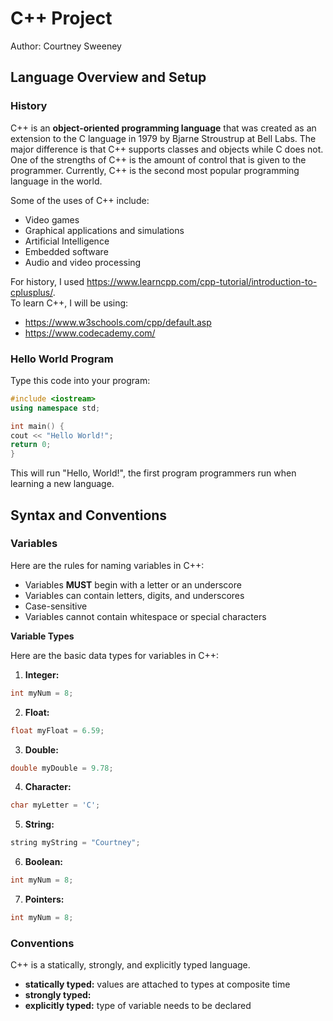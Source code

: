 # C++ Project

Author: Courtney Sweeney

## Language Overview and Setup

### History
C++ is an **object-oriented programming language** that was created as an extension to the C language in 1979 by Bjarne Stroustrup at Bell Labs. The major difference is that C++ supports classes and objects while C does not. One of the strengths of C++ is the amount of control that is given to the programmer. Currently, C++ is the second most popular programming language in the world. 


Some of the uses of C++ include:  
- Video games
- Graphical applications and simulations
- Artificial Intelligence 
- Embedded software 
- Audio and video processing


For history, I used https://www.learncpp.com/cpp-tutorial/introduction-to-cplusplus/.  
To learn C++, I will be using:
  - https://www.w3schools.com/cpp/default.asp 
  - https://www.codecademy.com/


### Hello World Program
Type this code into your program:

```cpp
#include <iostream>  
using namespace std;  

int main() { 
cout << "Hello World!"; 
return 0; 
}
```
This will run "Hello, World!", the first program programmers run when learning a new language.  

## Syntax and Conventions 

### Variables

Here are the rules for naming variables in C++:
- Variables **MUST** begin with a letter or an underscore 
- Variables can contain letters, digits, and underscores
- Case-sensitive 
- Variables cannot contain whitespace or special characters

**Variable Types**

Here are the basic data types for variables in C++:
1. **Integer:**
```cpp
int myNum = 8;
```
2. **Float:** 
```cpp
float myFloat = 6.59;
```
3. **Double:**
```cpp
double myDouble = 9.78;
```
4. **Character:**
```cpp
char myLetter = 'C';
```
5. **String:**
```cpp
string myString = "Courtney";
```
6. **Boolean:**
```cpp
int myNum = 8;
```
7. **Pointers:**
```cpp
int myNum = 8;
```
### Conventions 

C++ is a statically, strongly, and explicitly typed language. 
- **statically typed:** values are attached to types at composite time
- **strongly typed:** 
- **explicitly typed:** type of variable needs to be declared 





